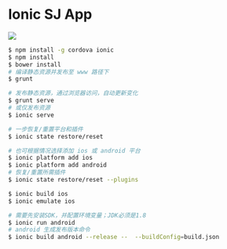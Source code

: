 Ionic SJ App
============

<a href="https://server.propersoft.cn/teamcity/viewType.html?buildTypeId=ISJ_Build">
  <img src="https://server.propersoft.cn/teamcity/app/rest/builds/buildType:(id:ISJ_Build)/statusIcon.svg"/>
</a>

```bash
$ npm install -g cordova ionic
$ npm install
$ bower install
# 编译静态资源并发布至 www 路径下
$ grunt

# 发布静态资源，通过浏览器访问，自动更新变化
$ grunt serve
# 或仅发布资源
$ ionic serve

# 一步恢复/重置平台和插件
$ ionic state restore/reset

# 也可根据情况选择添加 ios 或 android 平台
$ ionic platform add ios
$ ionic platform add android
# 恢复/重置所需插件
$ ionic state restore/reset --plugins

$ ionic build ios
$ ionic emulate ios

# 需要先安装SDK，并配置环境变量；JDK必须是1.8
$ ionic run android
# android 生成发布版本命令
$ ionic build android --release --  --buildConfig=build.json
```
